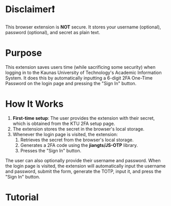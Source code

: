 # Disclaimer❗

This browser extension is **NOT** secure. It stores your username (optional), password (optional), and secret as plain text.

# Purpose

This extension saves users time (while sacrificing some security) when logging in to the Kaunas University of Technology's Academic Information System. It does this by automatically inputting a 6-digit 2FA One-Time Password on the login page and pressing the "Sign In" button.

# How It Works

1. **First-time setup**: The user provides the extension with their secret, which is obtained from the KTU 2FA setup page.
2. The extension stores the secret in the browser's local storage.
3. Whenever the login page is visited, the extension:
   1. Retrieves the secret from the browser's local storage.
   2. Generates a 2FA code using the **jiangts/JS-OTP** library.
   3. Presses the "Sign In" button.

The user can also optionally provide their username and password. When the login page is visited, the extension will automatically input the username and password, submit the form, generate the TOTP, input it, and press the "Sign In" button.

# Tutorial
